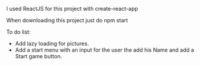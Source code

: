 I used ReactJS for this project with create-react-app

When downloading this project just do
npm start

To do list:
 - Add lazy loading for pictures.
 - Add a start menu with an input for the user the add his Name and add a Start game button.
